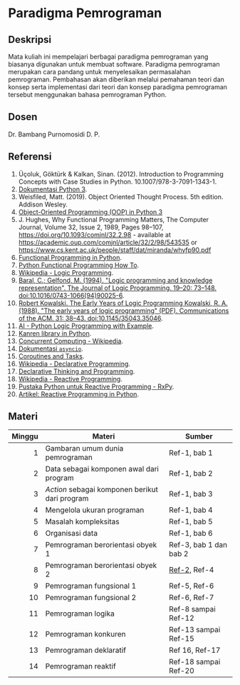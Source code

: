 # Paradigma Pemrograman

## Deskripsi

Mata kuliah ini mempelajari berbagai paradigma pemrograman yang biasanya digunakan untuk membuat software. Paradigma pemrograman merupakan cara pandang untuk menyelesaikan permasalahan pemrograman. Pembahasan akan diberikan melalui pemahaman teori dan konsep serta implementasi dari teori dan konsep paradigma pemrograman tersebut menggunakan bahasa pemrograman Python.

## Dosen

Dr. Bambang Purnomosidi D. P.

## Referensi

1.  Üçoluk, Göktürk & Kalkan, Sinan. (2012). Introduction to Programming Concepts with Case Studies in Python. 10.1007/978-3-7091-1343-1. 
2.  [Dokumentasi Python 3](https://docs.python.org/3/).
3.  Weisfiled, Matt. (2019). Object Oriented Thought Process. 5th edition. Addison Wesley.
4.  [Object-Oriented Programming (OOP) in Python 3](https://realpython.com/python3-object-oriented-programming/)
5.  J. Hughes, Why Functional Programming Matters, The Computer Journal, Volume 32, Issue 2, 1989, Pages 98–107, https://doi.org/10.1093/comjnl/32.2.98 - available at https://academic.oup.com/comjnl/article/32/2/98/543535 or https://www.cs.kent.ac.uk/people/staff/dat/miranda/whyfp90.pdf
6.  [Functional Programming in Python](https://stackabuse.com/functional-programming-in-python/).
7.  [Python Functional Programming How To](https://docs.python.org/3/howto/functional.html).
8.  [Wikipedia - Logic Programming](https://en.wikipedia.org/wiki/Logic_programming).
9.  [Baral, C.; Gelfond, M. (1994). "Logic programming and knowledge representation". The Journal of Logic Programming. 19–20: 73–148. doi:10.1016/0743-1066(94)90025-6](http://redwood.cs.ttu.edu/~mgelfond/PAPERS/survey.pdf).
10. [Robert Kowalski. The Early Years of Logic Programming Kowalski, R. A. (1988). "The early years of logic programming" (PDF). Communications of the ACM. 31: 38–43. doi:10.1145/35043.35046](http://www.doc.ic.ac.uk/~rak/papers/the%20early%20years.pdf).
11. [AI - Python Logic Programming with Example](https://data-flair.training/blogs/python-logic-programming/).
12. [Kanren library in Python](https://github.com/brandonwillard/kanren).
13. [Concurrent Computing - Wikipedia](https://en.wikipedia.org/wiki/Concurrent_computing).
14. [Dokumentasi `asyncio`](https://docs.python.org/3/library/asyncio.html).
15. [Coroutines and Tasks](https://docs.python.org/3/library/asyncio-task.html).
16. [Wikipedia - Declarative Programming](https://en.wikipedia.org/wiki/Declarative_programming).
17. [Declarative Thinking and Programming](https://florianwilhelm.info/2017/07/declarative_thinking_and_programming/).
18. [Wikipedia - Reactive Programming](https://en.wikipedia.org/wiki/Reactive_programming).
19. [Pustaka Python untuk Reactive Programming - RxPy](https://github.com/ReactiveX/RxPY).
20. [Artikel: Reactive Programming in Python](https://auth0.com/blog/reactive-programming-in-python/).

## Materi

| Minggu | Materi | Sumber |
|-------:|--------|--------|
| 1 | Gambaran umum dunia pemrograman | Ref-1, bab 1 |
| 2 | Data sebagai komponen awal dari program | Ref-1, bab 2 |
| 3 | *Action* sebagai komponen berikut dari program | Ref-1, bab 3 |
| 4 | Mengelola ukuran programan | Ref-1, bab 4 |
| 5 | Masalah kompleksitas | Ref-1, bab 5 |
| 6 | Organisasi data | Ref-1, bab 6 |
| 7 | Pemrograman berorientasi obyek 1 | Ref-3, bab 1 dan bab 2 |
| 8 | Pemrograman berorientasi obyek 2 | [Ref-2](https://docs.python.org/3/tutorial/classes.html), Ref-4 |
| 9 | Pemrograman fungsional 1 | Ref-5, Ref-6 |
| 10 | Pemrograman fungsional 2 | Ref-6, Ref-7 |
| 11 | Pemrograman logika | Ref-8 sampai Ref-12 |
| 12 | Pemrograman konkuren | Ref-13 sampai Ref-15 |
| 13 | Pemrograman deklaratif | Ref 16, Ref-17 |
| 14 | Pemrograman reaktif | Ref-18 sampai Ref-20 |

